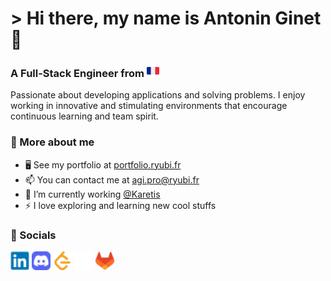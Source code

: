 # > Hi there, my name is Antonin Ginet 🙋

### A Full-Stack Engineer from <img src="svg/france.svg" alt="France" width="20" height="20" />

Passionate about developing applications and solving problems. I enjoy working in innovative and stimulating environments that encourage continuous learning and team spirit.

### 👀 More about me

- 🖥️ See my portfolio at [portfolio.ryubi.fr](https://portfolio.ryubi.fr)
- 📫 You can contact me at [agi.pro@ryubi.fr](mailto:agi.pro@ryubi.fr)
- 🧠 I’m currently working [@Karetis](https://www.linkedin.com/company/karetis)
- ⚡ I love exploring and learning new cool stuffs

### 🤝 Socials

<a href="https://linkedin.com/in/antonin-ginet"><img src="https://raw.githubusercontent.com/Ryubi98/Ryubi98/d978e930f3bd8be54e042ae27b5c1195e15a882e/svg/linkedin.svg" alt="LinkedIn" width="30" height="30" /></a>
<a href="https://discord.com/users/Ryubi98"><img src="https://raw.githubusercontent.com/Ryubi98/Ryubi98/d978e930f3bd8be54e042ae27b5c1195e15a882e/svg/discord.svg" alt="Discord" width="30" height="30" /></a>
<a href="https://leetcode.com/Ryubi98"><img src="https://raw.githubusercontent.com/Ryubi98/Ryubi98/d978e930f3bd8be54e042ae27b5c1195e15a882e/svg/leetcode.svg" alt="LeetCode" width="30" height="30" /></a>
<a href="https://github.com/Ryubi98"><img src="https://raw.githubusercontent.com/Ryubi98/Ryubi98/d978e930f3bd8be54e042ae27b5c1195e15a882e/svg/github.svg" alt="GitHub" width="30" height="30" /></a>
<a href="https://gitlab.com/Ryubi98"><img src="https://raw.githubusercontent.com/Ryubi98/Ryubi98/d978e930f3bd8be54e042ae27b5c1195e15a882e/svg/gitlab.svg" alt="GitLab" width="30" height="30" /></a>
